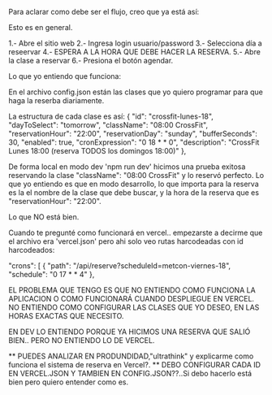 

Para aclarar como debe ser el flujo, creo que ya está así:


Esto es en general.

1.- Abre el sitio web
2.- Ingresa login usuario/password
3.- Selecciona día a reseervar
4.- ESPERA A LA HORA QUE DEBE HACER LA RESERVA.
5.- Abre la clase a reservar
6.- Presiona el botón agendar.


Lo que yo entiendo que funciona:

En el archivo config.json están las clases que yo quiero programar para que haga la reserba diariamente.

 La estructura de cada clase es así: 
        {
        "id": "crossfit-lunes-18",
        "dayToSelect": "tomorrow",
        "className": "08:00 CrossFit",
        "reservationHour": "22:00",
        "reservationDay": "sunday",
        "bufferSeconds": 30,
        "enabled": true,
        "cronExpression": "0 18 * * 0",
        "description": "CrossFit Lunes 18:00 (reserva TODOS los domingos 18:00)"
        },

De forma local en modo dev 'npm run dev' hicimos una prueba exitosa reservando la clase "className": "08:00 CrossFit" y lo reservó perfecto. Lo que yo entiendo es que en modo desarrollo, lo que importa para la reserva es la el nombre de la clase que debe buscar, y la hora de la reserva que es  "reservationHour": "22:00".

Lo que NO está bien.

Cuando te pregunté como funcionará en vercel.. empezarste a decirme que el archivo era 'vercel.json' pero ahi solo veo rutas harcodeadas con id harcodeados:

  "crons": [
    {
      "path": "/api/reserve?scheduleId=metcon-viernes-18",
      "schedule": "0 17 * * 4"
    },


EL PROBLEMA QUE TENGO ES QUE NO ENTIENDO COMO FUNCIONA LA APLICACION O COMO FUNCIONARÁ CUANDO DESPLIEGUE EN VERCEL.
NO ENTIENDO COMO CONFIGURAR LAS CLASES QUE YO DESEO, EN LAS HORAS EXACTAS QUE NECESITO.

EN DEV LO ENTIENDO PORQUE YA HICIMOS UNA RESERVA QUE SALIÓ BIEN.. PERO NO ENTIENDO LO DE VERCEL.

** PUEDES ANALIZAR EN PRODUNDIDAD,"ultrathink" y explicarme como funciona el sistema de reserva en Vercel?.
** DEBO CONFIGURAR CADA ID EN VERCEL.JSON Y TAMBIEN EN CONFIG.JSON??..Si debo hacerlo está bien pero quiero entender como es.
